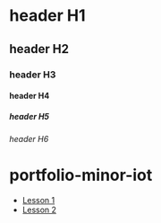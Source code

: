 # header H1
## header H2
### header H3
#### header H4
##### header H5
###### header H6

# portfolio-minor-iot
* [Lesson 1](#general-info)
* [Lesson 2](#technologies)
